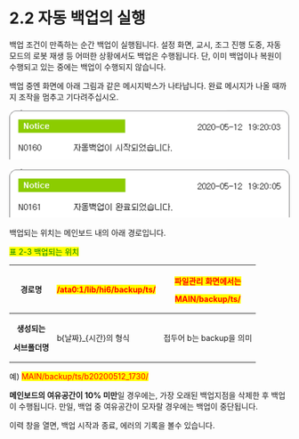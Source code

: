 ﻿# 2.2 자동 백업의 실행

백업 조건이 만족하는 순간 백업이 실행됩니다. 설정 화면, 교시, 조그 진행 도중, 자동 모드의 로봇 재생 등 어떠한 상황에서도 백업은 수행됩니다. 단, 이미 백업이나 복원이 수행되고 있는 중에는 백업이 수행되지 않습니다.

백업 중엔 화면에 아래 그림과 같은 메시지박스가 나타납니다. 완료 메시지가 나올 때까지 조작을 멈추고 기다려주십시오.

![](<../_assets/image_3.png>)

![그림 2.2 자동백업 메시지박스](<../_assets/image_4.png>)

백업되는 위치는 메인보드 내의 아래 경로입니다.

<mark style="color:green;">표 2-3 백업되는 위치</mark>

|                           **경로명**                          | <mark style="color:red;">/ata0:1/lib/hi6/backup/ts/</mark> | <p><mark style="color:red;">파일관리 화면에서는</mark></p><p><mark style="color:red;">MAIN/backup/ts/</mark></p> |
| :--------------------------------------------------------: | ---------------------------------------------------------- | ------------------------------------------------------------------------------------------------------- |
| <p><strong>생성되는</strong> </p><p><strong>서브폴더명</strong></p> | b{날짜}\_{시간}의 형식                                            | 접두어 b는 backup을 의미                                                                                       |

예) <mark style="color:red;">MAIN/backup/ts/b20200512\_1730/</mark>

**메인보드의 여유공간이 10% 미만**일 경우에는, 가장 오래된 백업지점을 삭제한 후 백업이 수행됩니다. 만일, 백업 중 여유공간이 모자랄 경우에는 백업이 중단됩니다.

이력 창을 열면, 백업 시작과 종료, 에러의 기록을 볼수 있습니다.
